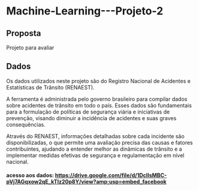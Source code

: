 # Machine-Learning---Projeto-2

## Proposta

Projeto para avaliar


## Dados
Os dados utilizados neste projeto são do Registro Nacional de Acidentes e Estatísticas de Trânsito (RENAEST). 

A ferramenta é administrada pelo governo brasileiro para compilar dados sobre acidentes de trânsito em todo o país. Esses dados são fundamentais para a formulação de políticas de segurança viária e iniciativas de prevenção, visando diminuir a incidência de acidentes e suas graves consequências.

Através do RENAEST, informações detalhadas sobre cada incidente são disponibilizadas, o que permite uma avaliação precisa das causas e fatores contribuintes, ajudando a entender melhor as dinâmicas de trânsito e a implementar medidas efetivas de segurança e regulamentação em nível nacional.


#### acesso aos dados: https://drive.google.com/file/d/1DcIIsMBC-pVj7AGqxow2qE_kTlz20p8Y/view?amp;usp=embed_facebook
